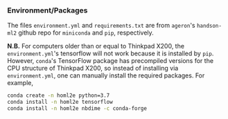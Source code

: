 


### Environment/Packages
The files `environment.yml` and `requirements.txt` are from `ageron`'s `handson-ml2` github repo for `miniconda` and `pip`, respectively.

**N.B.** For computers older than or equal to Thinkpad X200, the `environment.yml`'s tensorflow will not work because it is installed by `pip`. However, `conda`'s TensorFlow package has precompiled versions for the CPU
structure of Thinkpad X200, so instead of installing via `environment.yml`, one can manually install the required packages. For example,
```bash
conda create -n homl2e python=3.7
conda install -n homl2e tensorflow
conda install -n homl2e nbdime -c conda-forge
```

